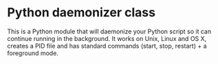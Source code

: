 # Python daemonizer class

This is a Python module that will daemonize your Python script so it can continue running in the background. It works on Unix, Linux and OS X, creates a PID file and has standard commands (start, stop, restart) + a foreground mode.




